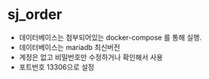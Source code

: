 # sj_order

- 데이터베이스는 첨부되어있는 docker-compose 를 통해 실행.
- 데이터베이스는 mariadb 최신버전
- 계정은 없고 비밀번호만 수정하거나 확인해서 사용
- 포트번호 13306으로 설정
